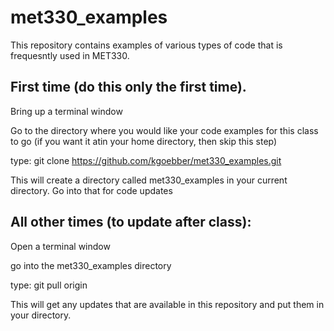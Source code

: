 # met330_examples
This repository contains examples of various types of code  that is frequesntly used in MET330.

## First time (do this only the first time).

Bring up a terminal window

Go to the directory where you would like your code examples for this class to go (if you want it atin your home directory, then skip this step)

type: git clone https://github.com/kgoebber/met330_examples.git

This will create a directory called met330_examples in your current directory. Go into that for code updates

## All other times (to update after class):

Open a terminal window

go into the met330_examples directory

type: git pull origin

This will get any updates that are available in this repository and put them in your directory.
